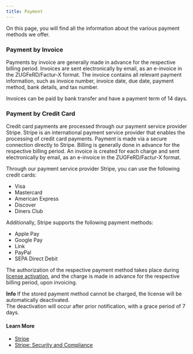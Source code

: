 ```yaml
---
title: Payment
---
```

On this page, you will find all the information about the various payment methods we offer.

### Payment by Invoice

Payments by invoice are generally made in advance for the respective billing period. Invoices are sent electronically by email, as an e-invoice in the ZUGFeRD/Factur-X format. The invoice contains all relevant payment information, such as invoice number, invoice date, due date, payment method, bank details, and tax number.

Invoices can be paid by bank transfer and have a payment term of 14 days.

### Payment by Credit Card

Credit card payments are processed through our payment service provider Stripe. Stripe is an international payment service provider that enables the processing of credit card payments. Payment is made via a secure connection directly to Stripe. Billing is generally done in advance for the respective billing period.
An invoice is created for each charge and sent electronically by email, as an e-invoice in the ZUGFeRD/Factur-X format.

Through our payment service provider Stripe, you can use the following credit cards:

- Visa
- Mastercard
- American Express
- Discover
- Diners Club

Additionally, Stripe supports the following payment methods:

- Apple Pay
- Google Pay
- Link
- PayPal
- SEPA Direct Debit

The authorization of the respective payment method takes place during [license activation](../license-management/activate-license.md), and the charge is made in advance for the respective billing period, upon invoicing.

<div class="alert alert-info">
    <i class="fa-duotone fa-thin fa-lightbulb fa-lg"></i>
    <strong>Info</strong> If the stored payment method cannot be charged, the license will be automatically deactivated.<br>The deactivation will occur after prior notification, with a grace period of 7 days.
</div>

#### Learn More

- [Stripe](https://stripe.com)
- [Stripe: Security and Compliance](https://stripe.com/security)